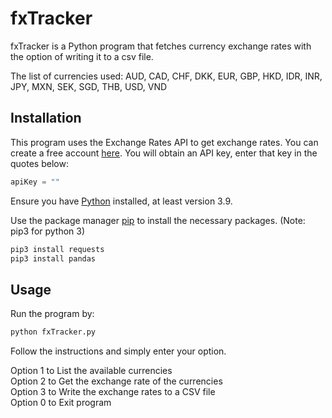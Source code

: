 # fxTracker

fxTracker is a Python program that fetches currency exchange rates with the option of writing it to a csv file.

The list of currencies used:
AUD, CAD, CHF, DKK, EUR, GBP, HKD, IDR, INR, JPY, MXN, SEK, SGD, THB, USD, VND

## Installation
This program uses the Exchange Rates API to get exchange rates. You can create a free account [here](https://exchangeratesapi.io/). You will obtain an API key, enter that key in the quotes below:

```python
apiKey = ""
```

Ensure you have [Python](https://www.python.org/downloads/) installed, at least version 3.9.

Use the package manager [pip](https://pip.pypa.io/en/stable/) to install the necessary packages. (Note: pip3 for python 3)

```bash
pip3 install requests
pip3 install pandas
```

## Usage
Run the program by:
```python 
python fxTracker.py
```

Follow the instructions and simply enter your option.

Option 1 to List the available currencies  
Option 2 to Get the exchange rate of the currencies  
Option 3 to Write the exchange rates to a CSV file  
Option 0 to Exit program
